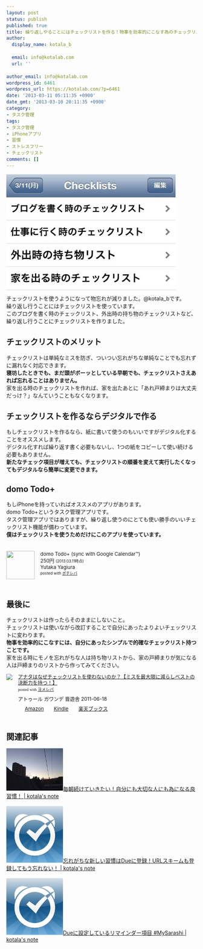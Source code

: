 ```yaml
---
layout: post
status: publish
published: true
title: 繰り返しやることにはチェックリストを作る！物事を効率的にこなす為のチェックリストの作り方！
author:
  display_name: kotala_b

  email: info@kotalab.com
  url: ''

author_email: info@kotalab.com
wordpress_id: 6461
wordpress_url: https://kotalab.com/?p=6461
date: '2013-03-11 05:11:35 +0900'
date_gmt: '2013-03-10 20:11:35 +0900'
category:
- タスク管理
tags:
- タスク管理
- iPhoneアプリ
- 習慣
- ストレスフリー
- チェックリスト
comments: []
---
```

<p><img src="/wp-content/uploads/checklist_130311-448x316.jpg" alt="checklist_130311" width="448" height="316" class="alignnone size-large wp-image-6463" /><br />
チェックリストを使うようになって物忘れが減りました。@kotala_bです。<br />
繰り返し行うことにはチェックリストを使っています。<br />
このブログを書く時のチェックリスト、外出時の持ち物のチェックリストなど、繰り返し行うことにチェックリストを作りました。<br />
</p>
<!--more-->
<h2>チェックリストのメリット</h2>
<p>チェックリストは単純なミスを防ぎ、ついつい忘れがちな単純なことでも忘れずに漏れなく対応できます。<br />
<strong>寝坊したときでも、まだ頭がボーッとしている早朝でも、チェックリストさえあれば忘れることはありません。</strong><br />
家を出る時のチェックリストを作れば、家を出たあとに「あれ戸締まりは大丈夫だっけ？」なんていうこともなくなります。</p>
<h2>チェックリストを作るならデジタルで作る</h2>
<p>もしチェックリストを作るなら、紙に書いて使うのもいいですがデジタル化することをオススメします。<br />
デジタル化すれば繰り返す書く必要もないし、1つの紙をコピーして使い続ける必要もありません。<br />
<strong>新たなチェック項目が増えても、チェックリストの順番を変えて実行したくなってもデジタルなら簡単に変更できます。</strong></p>
<h2>domo Todo+</h2>
<p>もしiPhoneを持っていればオススメのアプリがあります。<br />
domo Todo+というタスク管理アプリです。<br />
タスク管理アプリではありますが、繰り返し使うのにとても使い勝手のいいチェックリスト機能が備わっています。<br />
<strong>僕はチェックリストを使うためだけにこのアプリを使っています。</strong></p>
<div class="pochireba" style="text-align:left;font-size:small;padding:20px 0;/zoom: 1;overflow: hidden;"><span class="removed_link" title="click.linksynergy.com/fs-bin/click?id=d2yYUp776R4&amp;subid=&amp;offerid=94348.1&amp;type=3&amp;tmpid=3910&amp;RD_PARM1=https%253A%252F%252Fitunes.apple.com%252Fjp%252Fapp%252Fdomo-todo%252B-sync-google-calendar%252Fid317736733%253Fmt%253D8%2526uo%253D4"><img src="http://a1629.phobos.apple.com/us/r1000/107/Purple/v4/ac/3f/8f/ac3f8f60-cb78-a69c-388b-a4810d932190/mzl.eebsrshd.png" width="75" height="75" style="float:left;margin:0 15px 0 0;" class="pochi_img" ></span>
<div class="pochi_info" style="text-align:left;/zoom: 1;overflow: hidden;">
<div class="pochi_name"><span class="removed_link" title="click.linksynergy.com/fs-bin/click?id=d2yYUp776R4&amp;subid=&amp;offerid=94348.1&amp;type=3&amp;tmpid=3910&amp;RD_PARM1=https%253A%252F%252Fitunes.apple.com%252Fjp%252Fapp%252Fdomo-todo%252B-sync-google-calendar%252Fid317736733%253Fmt%253D8%2526uo%253D4">domo Todo+ (sync with Google Calendar&trade;)</span></div>
<div class="pochi_price" style="display:inline;">250円</div>
<div class="pochi_time" style="font-size:x-small;display:inline;">(2013.03.11時点)</div>
<div class="pochi_seller"><span class="removed_link" title="click.linksynergy.com/fs-bin/click?id=d2yYUp776R4&amp;subid=&amp;offerid=94348.1&amp;type=3&amp;tmpid=3910&amp;RD_PARM1=https%253A%252F%252Fitunes.apple.com%252Fjp%252Fartist%252Fyutaka-yagiura%252Fid304048976%253Fuo%253D4">Yutaka Yagiura</span></div>
<div class="pochi_post" style="font-size:x-small;">posted with <a href="https://pochireba.com">ポチレバ</a></div>
</div>
<div class="pochireba-footer" style="clear: left"></div>
</div>
<h2>最後に</h2>
<p>チェックリストは作ったらそのままにしないこと。<br />
チェックリストは使いながら改訂することで自分にあったよりよいチェックリストに変わります。<br />
<strong>物事を効率的にこなすには、自分にあったシンプルで的確なチェックリスト持つことです。</strong><br />
家を出る時にモノを忘れがちな人は持ち物リストから、家の戸締まりが気になる人は戸締まりのリストから作ってみてください。</p>
<div class="booklink-box" style="text-align:left;padding-bottom:20px;font-size:small;/zoom: 1;overflow: hidden;">
<div class="booklink-image" style="float:left;margin:0 15px 10px 0;"><a href="https://www.amazon.co.jp/exec/obidos/asin/4863912803/same-22/" name="booklink" rel="nofollow" target="_blank"><img src="https://images-fe.ssl-images-amazon.com/images/I/51hrjfe6r8L._SL160_.jpg" style="border: none;" /></a></div>
<div class="booklink-info" style="line-height:120%;/zoom: 1;overflow: hidden;">
<div class="booklink-name" style="margin-bottom:10px;line-height:120%"><a href="https://www.amazon.co.jp/exec/obidos/asin/4863912803/same-22/" rel="nofollow" name="booklink" target="_blank">アナタはなぜチェックリストを使わないのか？【ミスを最大限に減らしベストの決断力を持つ！】</a>
<div class="booklink-powered-date" style="font-size:8pt;margin-top:5px;font-family:verdana;line-height:120%">posted with <a href="https://yomereba.com" target="_blank">ヨメレバ</a></div>
</div>
<div class="booklink-detail" style="margin-bottom:5px;">アトゥール ガワンデ 晋遊舎 2011-06-18    </div>
<div class="booklink-link2" style="margin-top:10px;">
<div class="shoplinkamazon" style="display:inline;margin-right:5px;background: url('https://img.yomereba.com/tam_y.gif') 0 0 no-repeat;padding: 2px 0 2px 18px;white-space: nowrap;"><a href="https://www.amazon.co.jp/exec/obidos/asin/4863912803/same-22/" rel="nofollow" target="_blank" title="アマゾン" >Amazon</a></div>
<div class="shoplinkkindle" style="display:inline;margin-right:5px;background: url('https://img.yomereba.com/tam_y.gif') 0 0 no-repeat;padding: 2px 0 2px 18px;white-space: nowrap;"><a href="https://www.amazon.co.jp/gp/search?keywords=%83A%83i%83%5E%82%CD%82%C8%82%BA%83%60%83F%83b%83N%83%8A%83X%83g%82%F0%8Eg%82%ED%82%C8%82%A2%82%CC%82%A9%81H%81y%83%7E%83X%82%F0%8D%C5%91%E5%8C%C0%82%C9%8C%B8%82%E7%82%B5%83x%83X%83g%82%CC%8C%88%92f%97%CD%82%F0%8E%9D%82%C2%81I%81z&__mk_ja_JP=%83J%83%5E%83J%83i&url=node%3D2275256051&tag=same-22" rel="nofollow" target="_blank" >Kindle</a></div>
<div class="shoplinkrakuten" style="display:inline;margin-right:5px;background: url('https://img.yomereba.com/tam_y.gif') 0 -50px no-repeat;padding: 2px 0 2px 18px;white-space: nowrap;"><a href="https://hb.afl.rakuten.co.jp/hgc/0fa7afc8.bbfc196a.0fa7afc9.d56c38f1/?pc=http%3A%2F%2Fbooks.rakuten.co.jp%2Frb%2F11226619%2F%3Fscid%3Daf_ich_link_urltxt%26m%3Dhttp%3A%2F%2Fm.rakuten.co.jp%2Fev%2Fbook%2F" rel="nofollow" target="_blank" title="楽天ブックス" >楽天ブックス</a></div>
</div>
</div>
<div class="booklink-footer" style="clear: left"></div>
</div>
<h2 class="rele">関連記事</h2>
<p><a href="/keep-doing-every-morning" target="_blank"><img  class="alignleft" src="/wp-content/uploads/slooProImg_20130305112246.jpg" alt="毎朝続けていきたい！自分にも大切な人にも為になる良習慣！ | kotala's note" width="150" /></a><a href="/keep-doing-every-morning" target="_blank">毎朝続けていきたい！自分にも大切な人にも為になる良習慣！ | kotala's note</a><br style="clear:both;" /><br />
<a href="/due-urlscheme" target="_blank"><img  class="alignleft" src="/wp-content/uploads/due_120912.jpg" alt="忘れがちな新しい習慣はDueに登録！URLスキームも登録してもう忘れない！ | kotala's note" width="150" /></a><a href="/due-urlscheme" target="_blank">忘れがちな新しい習慣はDueに登録！URLスキームも登録してもう忘れない！ | kotala's note</a><br style="clear:both;" /><br />
<a href="/mysarasi-due" target="_blank"><img  class="alignleft" src="/wp-content/uploads/due_120912.jpg" alt="Dueに設定しているリマインダー項目 #MySarashi | kotala's note" width="150" /></a><a href="/mysarasi-due" target="_blank">Dueに設定しているリマインダー項目 #MySarashi | kotala's note</a><br style="clear:both;" /></p>
